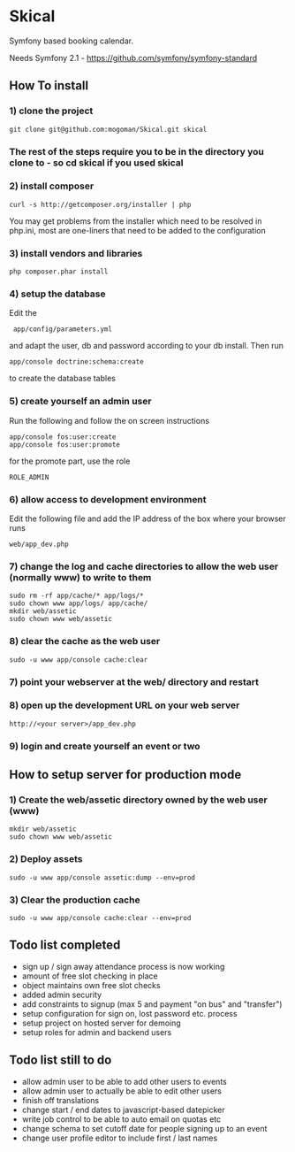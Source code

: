 Skical
======

Symfony based booking calendar.

Needs Symfony 2.1 - https://github.com/symfony/symfony-standard

How To install
--------------
### 1) clone the project

    git clone git@github.com:mogoman/Skical.git skical

### The rest of the steps require you to be in the directory you clone to - so cd skical if you used skical

### 2) install composer

    curl -s http://getcomposer.org/installer | php

You may get problems from the installer which need to be resolved in php.ini, most are one-liners
that need to be added to the configuration

### 3) install vendors and libraries

    php composer.phar install

### 4) setup the database

Edit the

     app/config/parameters.yml

and adapt the user, db and password according to your db install. Then run

    app/console doctrine:schema:create

to create the database tables

### 5) create yourself an admin user

Run the following and follow the on screen instructions

    app/console fos:user:create
    app/console fos:user:promote

for the promote part, use the role 

    ROLE_ADMIN

### 6) allow access to development environment

Edit the following file and add the IP address of the box where your browser runs

    web/app_dev.php

### 7) change the log and cache directories to allow the web user (normally www) to write to them

    sudo rm -rf app/cache/* app/logs/*
    sudo chown www app/logs/ app/cache/
    mkdir web/assetic
    sudo chown www web/assetic

### 8) clear the cache as the web user

    sudo -u www app/console cache:clear

### 7) point your webserver at the web/ directory and restart

### 8) open up the development URL on your web server

    http://<your server>/app_dev.php

### 9) login and create yourself an event or two

How to setup server for production mode
---------------------------------------

### 1) Create the web/assetic directory owned by the web user (www)

    mkdir web/assetic
    sudo chown www web/assetic

### 2) Deploy assets

    sudo -u www app/console assetic:dump --env=prod

### 3) Clear the production cache

    sudo -u www app/console cache:clear --env=prod


Todo list completed
-------------------

- sign up / sign away attendance process is now working
- amount of free slot checking in place
- object maintains own free slot checks
- added admin security
- add constraints to signup (max 5 and payment "on bus" and "transfer")
- setup configuration for sign on, lost password etc. process
- setup project on hosted server for demoing
- setup roles for admin and backend users

Todo list still to do
---------------------
- allow admin user to be able to add other users to events
- allow admin user to actually be able to edit other users
- finish off translations
- change start / end dates to javascript-based datepicker
- write job control to be able to auto email on quotas etc
- change schema to set cutoff date for people signing up to an event
- change user profile editor to include first / last names


